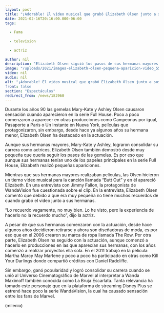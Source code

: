 ```yaml
---
layout: post
title: "¡Adorable! El video musical que grabó Elizabeth Olsen junto a sus hermanas Mary-Kate y Ashley"
date: 2021-02-16T20:16:00.000-06:00
tags:
  
  - Fama
  
  - television
  
  - actriz
  
author: nil
description: "Elizabeth Olsen siguió los pasos de sus hermanas mayores Mary-Kate y Ashley Olsen en la actuación y desde pequeña participó con ellas en un video musical. "
image: "/uploads/2021/images-elizabeth-olsen-pequena-aparicion-video_55_0_1045_650.jpg"
video: nil
audio: nil
alt: "¡Adorable! El video musical que grabó Elizabeth Olsen junto a sus hermanas Mary-Kate y Ashley"
front: false
section: "Espectáculos"
redirect_from: /news/182960
---
```


Durante los años 90 las gemelas Mary-Kate y Ashley Olsen causaron sensación cuando aparecieron en la serie Full House. Poco a poco comenzaron a aparecer en otras producciones como Campeonas por igual, Pasaporte a París o Un Instante en Nueva York, películas que protagonizaron, sin embargo, desde hace ya algunos años su hermana menor, Elizabeth Olsen ha destacado en la actuación. 

Aunque sus hermanas mayores, Mary-Kate y Ashley, lograron consolidar su carrera como actrices, Elizabeth Olsen también demostró desde muy pequeña que quería seguir los pasos de las gemelas. Es por eso que aunque sus hermanas tenían uno de los papeles principales en la serie Full House, Elizabeth realizó pequeñas apariciones. 

Mientras que sus hermanas mayores realizaban películas, las Olsen hicieron un tierno video musical para la canción llamada “Butt Out” y en él apareció Elizabeth. En una entrevista con Jimmy Fallon, la protagonista de WandaVision fue cuestionada sobre el clip. En la entrevista, Elizabeth Olsen comentó que debido a que era muy pequeña no tiene muchos recuerdos de cuando grabó el video junto a sus hermanas.

“Lo recuerdo vagamente, no muy bien. Lo he visto, pero la experiencia de hacerlo no la recuerdo mucho”, dijo la actriz. 

A pesar de que sus hermanas comenzaron con la actuación, desde hace algunos años decidieron retirarse y ahora son diseñadoras de moda, es por eso que en el 2006 crearon su marca de ropa llamada The Row. Por otra parte, Elizabeth Olsen ha seguido con la actuación, aunque comenzó a hacerlo en producciones en las que aparecían sus hermanas, con los años comenzó a realizar proyectos ella sola. En el 2011 trabajó en la película Martha Marcy May Marlene y poco a poco ha participado en otras como Kill Your Darlings donde compartió créditos con Daniel Radcliffe.

Sin embargo, ganó popularidad y logró consolidar su carrera cuando se unió al Universo Cinematográfico de Marvel al interpretar a Wanda Maximoff también conocida como La Bruja Escarlata.  Tanta relevancia ha tomado este personaje que en la plataforma de streaming Disney Plus se estrenó hace poco la serie WandaVision, la cual ha causado sensación entre los fans de Marvel.

(milenio)